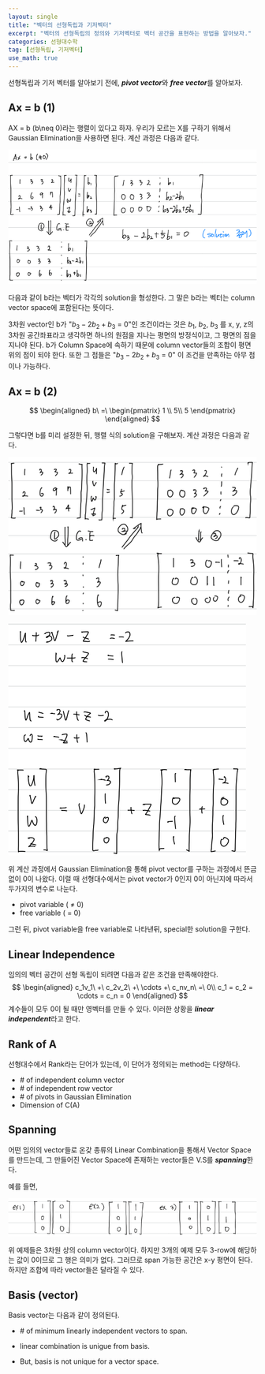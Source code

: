 ```yaml
---
layout: single
title: "벡터의 선형독립과 기저벡터"
excerpt: "벡터의 선형독립의 정의와 기저벡터로 벡터 공간을 표현하는 방법을 알아보자."
categories: 선형대수학
tag: [선형독립, 기저벡터]
use_math: true
---
```






선형독립과 기저 벡터를 알아보기 전에, ***pivot vector***와 ***free vector***를 알아보자.



## Ax = b (1)



AX = b (b\neq 0)라는 행렬이 있다고 하자. 우리가 모르는 X를 구하기 위해서 Gaussian Elimination을 사용하면 된다. 계산 과정은 다음과 같다.

![image-20220325145849327](https://raw.githubusercontent.com/kjw9899/kjw9899.github.io/master/kjw9899/kjw9899.github.io/assets/images/image-20220325145849327.png)



다음과 같이 b라는 벡터가 각각의 solution을 형성한다. 그 말은 b라는 벡터는 column vector space에 포함된다는 뜻이다.



3차원 vector인 b가 "$b_3 -2b_2 + b_3\ =\ 0$"인 조건이라는 것은 $b_1,\ b_2,\ b_3$ 를 x, y, z의 3차원 공간좌표라고 생각하면 하나의 원점을 지나는 평면의 방정식이고, 그 평면의 점을 지나야 된다. b가 Column Space에 속하기 때문에 column vector들의 조합이 평면 위의 점이 되야 한다. 또한 그 점들은  "$b_3 -2b_2 + b_3\ =\ 0$" 이 조건을 만족하는 아무 점이나 가능하다.



## Ax = b (2)

$$
\begin{aligned}
b\ =\ \begin{pmatrix} 1 \\ 5\\ 5 \end{pmatrix}
\end{aligned}
$$

그렇다면 b를 미리 설정한 뒤, 행렬 식의 solution을 구해보자. 계산 과정은 다음과 같다.  

![image-20220325151542195](https://raw.githubusercontent.com/kjw9899/kjw9899.github.io/master/kjw9899/kjw9899.github.io/assets/images/image-20220325151542195.png)

![image-20220325151618534](https://raw.githubusercontent.com/kjw9899/kjw9899.github.io/master/kjw9899/kjw9899.github.io/assets/images/image-20220325151618534.png)



위 계산 과정에서 Gaussian Elimination을 통해 pivot vector를 구하는 과정에서 뜬금없이 0이 나왔다. 이럴 때 선형대수에서는 pivot vector가 0인지 0이 아닌지에 따라서 두가지의 변수로 나눈다.

* pivot variable ( $\neq$ 0)
* free variable ( = 0)

그런 뒤, pivot variable을 free variable로 나타낸뒤, special한 solution을 구한다.



## Linear Independence

임의의 벡터 공간이 선형 독립이 되려면 다음과 같은 조건을 만족해야한다.
$$
\begin{aligned}
c_1v_1\ +\ c_2v_2\ +\ \cdots +\ c_nv_n\ =\ 0\\
c_1 = c_2 = \cdots = c_n = 0
\end{aligned}
$$
계수들이 모두 0이 될 때만 영벡터를 만들 수 있다. 이러한 상황을 ***linear independent***라고 한다.



## Rank of A

선형대수에서 Rank라는 단어가 있는데, 이 단어가 정의되는 method는 다양하다.

* \# of independent column vector
* \# of independent row vector
* \# of pivots in Gaussian Elimination
* Dimension of C(A)



## Spanning 

어떤 임의의 vector들로 온갖 종류의 Linear Combination을 통해서 Vector Space를 만드는데,  그 만들어진 Vector Space에 존재하는 vector들은 V.S를 ***spanning***한다.

예를 들면, 

![image-20220325153443922](https://raw.githubusercontent.com/kjw9899/kjw9899.github.io/master/kjw9899/kjw9899.github.io/assets/images/image-20220325153443922.png)

위 예제들은 3차원 상의 column vector이다. 하지만 3개의 예제 모두 3-row에 해당하는 값이 0이므로 그 행은 의미가 없다. 그러므로 span 가능한 공간은 x-y 평면이 된다. 하지만 조합에 따라 vector들은 달라질 수 있다.



## Basis (vector)

Basis vector는 다음과 같이 정의된다.

* \# of minimum linearly independent vectors to span.
* linear combination is unigue from basis.

* But, basis is not unique for a vector space.





















